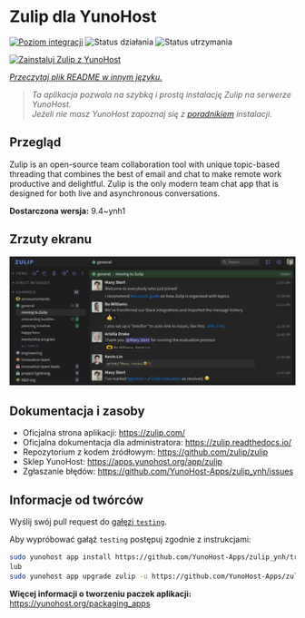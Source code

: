 <!--
To README zostało automatycznie wygenerowane przez <https://github.com/YunoHost/apps/tree/master/tools/readme_generator>
Nie powinno być ono edytowane ręcznie.
-->

# Zulip dla YunoHost

[![Poziom integracji](https://apps.yunohost.org/badge/integration/zulip)](https://ci-apps.yunohost.org/ci/apps/zulip/)
![Status działania](https://apps.yunohost.org/badge/state/zulip)
![Status utrzymania](https://apps.yunohost.org/badge/maintained/zulip)

[![Zainstaluj Zulip z YunoHost](https://install-app.yunohost.org/install-with-yunohost.svg)](https://install-app.yunohost.org/?app=zulip)

*[Przeczytaj plik README w innym języku.](./ALL_README.md)*

> *Ta aplikacja pozwala na szybką i prostą instalację Zulip na serwerze YunoHost.*  
> *Jeżeli nie masz YunoHost zapoznaj się z [poradnikiem](https://yunohost.org/install) instalacji.*

## Przegląd

Zulip is an open-source team collaboration tool with unique topic-based threading that combines the best of email and chat to make remote work productive and delightful. Zulip is the only modern team chat app that is designed for both live and asynchronous conversations.

**Dostarczona wersja:** 9.4~ynh1

## Zrzuty ekranu

![Zrzut ekranu z Zulip](./doc/screenshots/screenshot.webp)

## Dokumentacja i zasoby

- Oficjalna strona aplikacji: <https://zulip.com/>
- Oficjalna dokumentacja dla administratora: <https://zulip.readthedocs.io/>
- Repozytorium z kodem źródłowym: <https://github.com/zulip/zulip>
- Sklep YunoHost: <https://apps.yunohost.org/app/zulip>
- Zgłaszanie błędów: <https://github.com/YunoHost-Apps/zulip_ynh/issues>

## Informacje od twórców

Wyślij swój pull request do [gałęzi `testing`](https://github.com/YunoHost-Apps/zulip_ynh/tree/testing).

Aby wypróbować gałąź `testing` postępuj zgodnie z instrukcjami:

```bash
sudo yunohost app install https://github.com/YunoHost-Apps/zulip_ynh/tree/testing --debug
lub
sudo yunohost app upgrade zulip -u https://github.com/YunoHost-Apps/zulip_ynh/tree/testing --debug
```

**Więcej informacji o tworzeniu paczek aplikacji:** <https://yunohost.org/packaging_apps>
